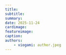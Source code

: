 ```yaml
---
title: 
subtitle: 
summary:
date: 2025-11-24
cardimage: 
featureimage: 
caption: 
authors:
    - viogami: author.jpeg 
---
```



